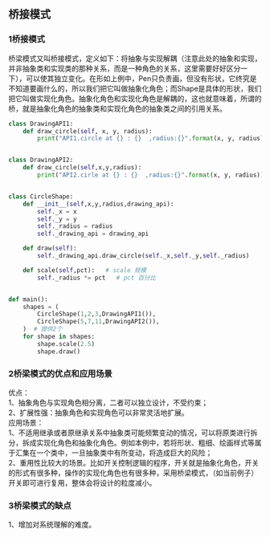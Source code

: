 ## 桥接模式
### 1桥接模式
桥梁模式又叫桥接模式，定义如下：将抽象与实现解耦（注意此处的抽象和实现，并非抽象类和实现类的那种关系，而是一种角色的关系，这里需要好好区分一下），可以使其独立变化。在形如上例中，Pen只负责画，但没有形状，它终究是不知道要画什么的，所以我们把它叫做抽象化角色；而Shape是具体的形状，我们把它叫做实现化角色。抽象化角色和实现化角色是解耦的，这也就意味着，所谓的桥，就是抽象化角色的抽象类和实现化角色的抽象类之间的引用关系。
```python
class DrawingAPI1:
    def draw_circle(self, x, y, radius):
        print("API1.circle at {} : {}  ,radius:{}".format(x, y, radius))


class DrawingAPI2:
    def draw_circle(self,x,y,radius):
        print("API2.cirle at {} : {}  ,radius:{}".format(x, y, radius))


class CircleShape:
    def __init__(self,x,y,radius,drawing_api):
        self._x = x
        self._y = y
        self._radius = radius
        self._drawing_api = drawing_api

    def draw(self):
        self._drawing_api.draw_circle(self._x,self._y,self._radius)

    def scale(self,pct):   # scale 规模
        self._radius *= pct   # pct 百分比


def main():
    shapes = (
        CircleShape(1,2,3,DrawingAPI1()),
        CircleShape(5,7,11,DrawingAPI2()),
    )  # 提供2个
    for shape in shapes:
        shape.scale(2.5)
        shape.draw()
```
### 2桥梁模式的优点和应用场景
优点：<br />
1、抽象角色与实现角色相分离，二者可以独立设计，不受约束；<br />
2、扩展性强：抽象角色和实现角色可以非常灵活地扩展。<br />
应用场景：<br />
1、不适用继承或者原继承关系中抽象类可能频繁变动的情况，可以将原类进行拆分，拆成实现化角色和抽象化角色。例如本例中，若将形状、粗细、绘画样式等属于汇集在一个类中，一旦抽象类中有所变动，将造成巨大的风险；<br />
2、重用性比较大的场景。比如开关控制逻辑的程序，开关就是抽象化角色，开关的形式有很多种，操作的实现化角色也有很多种，采用桥梁模式，（如当前例子）开关即可进行复用，整体会将设计的粒度减小。
### 3桥梁模式的缺点
1、增加对系统理解的难度。